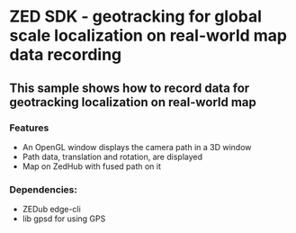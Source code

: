 # ZED SDK - geotracking for global scale localization on real-world map data recording

## This sample shows how to record data for geotracking localization on real-world map

### Features
- An OpenGL window displays the camera path in a 3D window
- Path data, translation and rotation, are displayed
- Map on ZedHub with fused path on it

### Dependencies:
- ZEDub edge-cli 
- lib gpsd for using GPS 